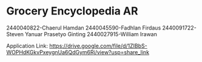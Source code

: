 # Grocery Encyclopedia AR
 2440040822-Chaerul Hamdan 
 2440045590-Fadhlan Firdaus 
 2440091722-Steven Yanuar Prasetyo Ginting 
 2440027915-William Irawan
 
 Application Link: https://drive.google.com/file/d/1ZIBbS-WOPHdKGkvPxeygnUa6QdGym6Rj/view?usp=share_link
